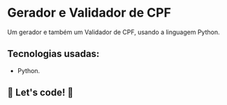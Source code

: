 # Gerador e Validador de CPF
Um gerador e também um Validador de CPF, usando a linguagem Python.

## Tecnologias usadas:

* Python.

## 🚀 Let's code! 🚀
